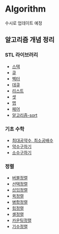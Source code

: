 # Algorithm
수시로 업데이트 예정

## 알고리즘 개념 정리

### STL 라이브러리
* [스택](https://github.com/Kyun2da/Algorithm/blob/master/%EC%95%8C%EA%B3%A0%EB%A6%AC%EC%A6%98%20%EA%B0%9C%EB%85%90%20%EC%A0%95%EB%A6%AC/STL%20Library%20-%20stack.md#stl-library---stack)  
* [큐](https://github.com/Kyun2da/Algorithm/blob/master/%EC%95%8C%EA%B3%A0%EB%A6%AC%EC%A6%98%20%EA%B0%9C%EB%85%90%20%EC%A0%95%EB%A6%AC/STL%20Library%20-%20Queue.md#stl-library---queue)  
* [벡터](https://github.com/Kyun2da/Algorithm/blob/master/%EC%95%8C%EA%B3%A0%EB%A6%AC%EC%A6%98%20%EA%B0%9C%EB%85%90%20%EC%A0%95%EB%A6%AC/STL%20Library%20-%20Vector.md#stl-library---vector)  
* [데큐](https://github.com/Kyun2da/Algorithm/blob/master/%EC%95%8C%EA%B3%A0%EB%A6%AC%EC%A6%98%20%EA%B0%9C%EB%85%90%20%EC%A0%95%EB%A6%AC/STL%20Library%20-%20Deque.md#stl-library---deque)  
* [리스트](https://github.com/Kyun2da/Algorithm/blob/master/%EC%95%8C%EA%B3%A0%EB%A6%AC%EC%A6%98%20%EA%B0%9C%EB%85%90%20%EC%A0%95%EB%A6%AC/STL%20Library%20-%20list.md#stl-library---list)  
* [셋](https://github.com/Kyun2da/Algorithm/blob/master/%EC%95%8C%EA%B3%A0%EB%A6%AC%EC%A6%98%20%EA%B0%9C%EB%85%90%20%EC%A0%95%EB%A6%AC/STL%20Library%20-%20set.md#stl-library---set)  
* [맵](https://github.com/Kyun2da/Algorithm/blob/master/%EC%95%8C%EA%B3%A0%EB%A6%AC%EC%A6%98%20%EA%B0%9C%EB%85%90%20%EC%A0%95%EB%A6%AC/STL%20Library%20-%20map.md#stl-library---map)  
* [페어](https://github.com/Kyun2da/Algorithm/blob/master/%EC%95%8C%EA%B3%A0%EB%A6%AC%EC%A6%98%20%EA%B0%9C%EB%85%90%20%EC%A0%95%EB%A6%AC/STL%20Library%20-%20pair.md#stl-library---pair)  
* [알고리즘-sort](https://github.com/Kyun2da/Algorithm/blob/master/%EC%95%8C%EA%B3%A0%EB%A6%AC%EC%A6%98%20%EA%B0%9C%EB%85%90%20%EC%A0%95%EB%A6%AC/STL%20Library%20-%20Algorithm%20(sort).md#stl-library---algorithm-sort)  




### 기초 수학
* [최대공약수, 최소공배수](https://github.com/Kyun2da/Algorithm/blob/master/%EC%95%8C%EA%B3%A0%EB%A6%AC%EC%A6%98%20%EA%B0%9C%EB%85%90%20%EC%A0%95%EB%A6%AC/%EC%B5%9C%EB%8C%80%EA%B3%B5%EC%95%BD%EC%88%98%2C%20%EC%B5%9C%EC%86%8C%EA%B3%B5%EB%B0%B0%EC%88%98.md#%EC%B5%9C%EB%8C%80%EA%B3%B5%EC%95%BD%EC%88%98-%EC%B5%9C%EC%86%8C%EA%B3%B5%EB%B0%B0%EC%88%98)  
* [약수구하기](https://github.com/Kyun2da/Algorithm/blob/master/%EC%95%8C%EA%B3%A0%EB%A6%AC%EC%A6%98%20%EA%B0%9C%EB%85%90%20%EC%A0%95%EB%A6%AC/%EC%95%BD%EC%88%98%EA%B5%AC%ED%95%98%EA%B8%B0.md#%EC%95%BD%EC%88%98%EA%B5%AC%ED%95%98%EA%B8%B0)  
* [소수구하기](https://github.com/Kyun2da/Algorithm/blob/master/%EC%95%8C%EA%B3%A0%EB%A6%AC%EC%A6%98%20%EA%B0%9C%EB%85%90%20%EC%A0%95%EB%A6%AC/%EC%86%8C%EC%88%98%20%EA%B5%AC%ED%95%98%EA%B8%B0.md#%EC%86%8C%EC%88%98-%EA%B5%AC%ED%95%98%EA%B8%B0)  

### 정렬
* [버블정렬](https://github.com/Kyun2da/BackJoonAlgorithm/blob/master/%EC%95%8C%EA%B3%A0%EB%A6%AC%EC%A6%98%20%EA%B0%9C%EB%85%90%20%EC%A0%95%EB%A6%AC/%EA%B1%B0%ED%92%88%EC%A0%95%EB%A0%AC(Bubble%20Sort).md#%EA%B1%B0%ED%92%88%EC%A0%95%EB%A0%ACbubble-sort)
* [선택정렬](https://github.com/Kyun2da/Algorithm/blob/master/%EC%95%8C%EA%B3%A0%EB%A6%AC%EC%A6%98%20%EA%B0%9C%EB%85%90%20%EC%A0%95%EB%A6%AC/%EC%84%A0%ED%83%9D%EC%A0%95%EB%A0%AC(selection%20sort).md#%EC%84%A0%ED%83%9D%EC%A0%95%EB%A0%ACselection-sort)
* [삽입정렬](https://github.com/Kyun2da/BackJoonAlgorithm/blob/master/%EC%95%8C%EA%B3%A0%EB%A6%AC%EC%A6%98%20%EA%B0%9C%EB%85%90%20%EC%A0%95%EB%A6%AC/%EC%82%BD%EC%9E%85%EC%A0%95%EB%A0%AC(insertion%20sort).md#%EC%82%BD%EC%9E%85%EC%A0%95%EB%A0%ACinsertion-sort)
* [퀵정렬](https://github.com/Kyun2da/Algorithm/blob/master/%EC%95%8C%EA%B3%A0%EB%A6%AC%EC%A6%98%20%EA%B0%9C%EB%85%90%20%EC%A0%95%EB%A6%AC/%ED%80%B5%EC%A0%95%EB%A0%AC(quick%20sort).md#%ED%80%B5%EC%A0%95%EB%A0%ACquick-sort)
* [병합정렬]()
* [힙정렬]()
* [셸정렬]()
* [카운팅정렬]()
* [기수정렬]()
